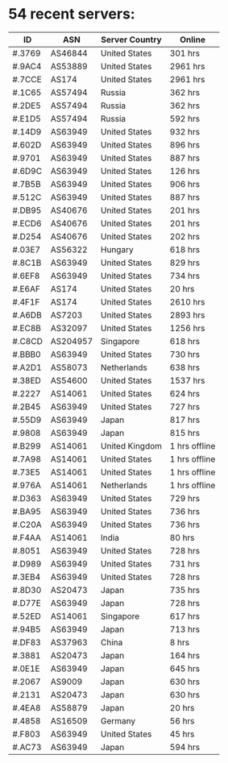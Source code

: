 # 54 recent servers:

| ID | ASN | Server Country | Online |
| ------ | ------ | ------ | ------ |
| #.3769 | AS46844 | United States | 301 hrs |
| #.9AC4 | AS53889 | United States | 2961 hrs |
| #.7CCE | AS174 | United States | 2961 hrs |
| #.1C65 | AS57494 | Russia | 362 hrs |
| #.2DE5 | AS57494 | Russia | 362 hrs |
| #.E1D5 | AS57494 | Russia | 592 hrs |
| #.14D9 | AS63949 | United States | 932 hrs |
| #.602D | AS63949 | United States | 896 hrs |
| #.9701 | AS63949 | United States | 887 hrs |
| #.6D9C | AS63949 | United States | 126 hrs |
| #.7B5B | AS63949 | United States | 906 hrs |
| #.512C | AS63949 | United States | 887 hrs |
| #.DB95 | AS40676 | United States | 201 hrs |
| #.ECD6 | AS40676 | United States | 201 hrs |
| #.D254 | AS40676 | United States | 202 hrs |
| #.03E7 | AS56322 | Hungary | 618 hrs |
| #.8C1B | AS63949 | United States | 829 hrs |
| #.6EF8 | AS63949 | United States | 734 hrs |
| #.E6AF | AS174 | United States | 20 hrs |
| #.4F1F | AS174 | United States | 2610 hrs |
| #.A6DB | AS7203 | United States | 2893 hrs |
| #.EC8B | AS32097 | United States | 1256 hrs |
| #.C8CD | AS204957 | Singapore | 618 hrs |
| #.BBB0 | AS63949 | United States | 730 hrs |
| #.A2D1 | AS58073 | Netherlands | 638 hrs |
| #.38ED | AS54600 | United States | 1537 hrs |
| #.2227 | AS14061 | United States | 624 hrs |
| #.2B45 | AS63949 | United States | 727 hrs |
| #.55D9 | AS63949 | Japan | 817 hrs |
| #.9808 | AS63949 | Japan | 815 hrs |
| #.B299 | AS14061 | United Kingdom | 1 hrs offline |
| #.7A98 | AS14061 | United States | 1 hrs offline |
| #.73E5 | AS14061 | United States | 1 hrs offline |
| #.976A | AS14061 | Netherlands | 1 hrs offline |
| #.D363 | AS63949 | United States | 729 hrs |
| #.BA95 | AS63949 | United States | 736 hrs |
| #.C20A | AS63949 | United States | 736 hrs |
| #.F4AA | AS14061 | India | 80 hrs |
| #.8051 | AS63949 | United States | 728 hrs |
| #.D989 | AS63949 | United States | 731 hrs |
| #.3EB4 | AS63949 | United States | 728 hrs |
| #.8D30 | AS20473 | Japan | 735 hrs |
| #.D77E | AS63949 | Japan | 728 hrs |
| #.52ED | AS14061 | Singapore | 617 hrs |
| #.94B5 | AS63949 | Japan | 713 hrs |
| #.DF83 | AS37963 | China | 8 hrs |
| #.3881 | AS20473 | Japan | 164 hrs |
| #.0E1E | AS63949 | Japan | 645 hrs |
| #.2067 | AS9009 | Japan | 630 hrs |
| #.2131 | AS20473 | Japan | 630 hrs |
| #.4EA8 | AS58879 | Japan | 20 hrs |
| #.4858 | AS16509 | Germany | 56 hrs |
| #.F803 | AS63949 | United States | 45 hrs |
| #.AC73 | AS63949 | Japan | 594 hrs |

